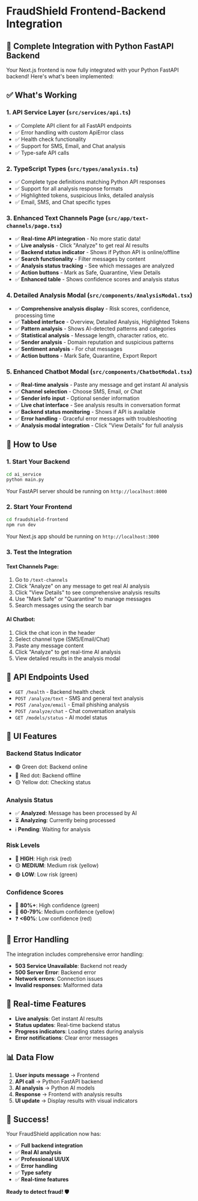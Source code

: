 # FraudShield Frontend-Backend Integration

## 🚀 **Complete Integration with Python FastAPI Backend**

Your Next.js frontend is now fully integrated with your Python FastAPI backend! Here's what's been implemented:

## ✅ **What's Working**

### **1. API Service Layer** (`src/services/api.ts`)
- ✅ Complete API client for all FastAPI endpoints
- ✅ Error handling with custom ApiError class
- ✅ Health check functionality
- ✅ Support for SMS, Email, and Chat analysis
- ✅ Type-safe API calls

### **2. TypeScript Types** (`src/types/analysis.ts`)
- ✅ Complete type definitions matching Python API responses
- ✅ Support for all analysis response formats
- ✅ Highlighted tokens, suspicious links, detailed analysis
- ✅ Email, SMS, and Chat specific types

### **3. Enhanced Text Channels Page** (`src/app/text-channels/page.tsx`)
- ✅ **Real-time API integration** - No more static data!
- ✅ **Live analysis** - Click "Analyze" to get real AI results
- ✅ **Backend status indicator** - Shows if Python API is online/offline
- ✅ **Search functionality** - Filter messages by content
- ✅ **Analysis status tracking** - See which messages are analyzed
- ✅ **Action buttons** - Mark as Safe, Quarantine, View Details
- ✅ **Enhanced table** - Shows confidence scores and analysis status

### **4. Detailed Analysis Modal** (`src/components/AnalysisModal.tsx`)
- ✅ **Comprehensive analysis display** - Risk scores, confidence, processing time
- ✅ **Tabbed interface** - Overview, Detailed Analysis, Highlighted Tokens
- ✅ **Pattern analysis** - Shows AI-detected patterns and categories
- ✅ **Statistical analysis** - Message length, character ratios, etc.
- ✅ **Sender analysis** - Domain reputation and suspicious patterns
- ✅ **Sentiment analysis** - For chat messages
- ✅ **Action buttons** - Mark Safe, Quarantine, Export Report

### **5. Enhanced Chatbot Modal** (`src/components/ChatbotModal.tsx`)
- ✅ **Real-time analysis** - Paste any message and get instant AI analysis
- ✅ **Channel selection** - Choose SMS, Email, or Chat
- ✅ **Sender info input** - Optional sender information
- ✅ **Live chat interface** - See analysis results in conversation format
- ✅ **Backend status monitoring** - Shows if API is available
- ✅ **Error handling** - Graceful error messages with troubleshooting
- ✅ **Analysis modal integration** - Click "View Details" for full analysis

## 🎯 **How to Use**

### **1. Start Your Backend**
```bash
cd ai_service
python main.py
```
Your FastAPI server should be running on `http://localhost:8000`

### **2. Start Your Frontend**
```bash
cd fraudshield-frontend
npm run dev
```
Your Next.js app should be running on `http://localhost:3000`

### **3. Test the Integration**

#### **Text Channels Page:**
1. Go to `/text-channels`
2. Click "Analyze" on any message to get real AI analysis
3. Click "View Details" to see comprehensive analysis results
4. Use "Mark Safe" or "Quarantine" to manage messages
5. Search messages using the search bar

#### **AI Chatbot:**
1. Click the chat icon in the header
2. Select channel type (SMS/Email/Chat)
3. Paste any message content
4. Click "Analyze" to get real-time AI analysis
5. View detailed results in the analysis modal

## 🔧 **API Endpoints Used**

- `GET /health` - Backend health check
- `POST /analyze/text` - SMS and general text analysis
- `POST /analyze/email` - Email phishing analysis
- `POST /analyze/chat` - Chat conversation analysis
- `GET /models/status` - AI model status

## 🎨 **UI Features**

### **Backend Status Indicator**
- 🟢 Green dot: Backend online
- 🔴 Red dot: Backend offline
- 🟡 Yellow dot: Checking status

### **Analysis Status**
- ✅ **Analyzed**: Message has been processed by AI
- ⏳ **Analyzing**: Currently being processed
- ℹ️ **Pending**: Waiting for analysis

### **Risk Levels**
- 🔴 **HIGH**: High risk (red)
- 🟡 **MEDIUM**: Medium risk (yellow)
- 🟢 **LOW**: Low risk (green)

### **Confidence Scores**
- 🎯 **80%+**: High confidence (green)
- 🤔 **60-79%**: Medium confidence (yellow)
- ❓ **<60%**: Low confidence (red)

## 🚨 **Error Handling**

The integration includes comprehensive error handling:
- **503 Service Unavailable**: Backend not ready
- **500 Server Error**: Backend error
- **Network errors**: Connection issues
- **Invalid responses**: Malformed data

## 🔄 **Real-time Features**

- **Live analysis**: Get instant AI results
- **Status updates**: Real-time backend status
- **Progress indicators**: Loading states during analysis
- **Error notifications**: Clear error messages

## 📊 **Data Flow**

1. **User inputs message** → Frontend
2. **API call** → Python FastAPI backend
3. **AI analysis** → Python AI models
4. **Response** → Frontend with analysis results
5. **UI update** → Display results with visual indicators

## 🎉 **Success!**

Your FraudShield application now has:
- ✅ **Full backend integration**
- ✅ **Real AI analysis**
- ✅ **Professional UI/UX**
- ✅ **Error handling**
- ✅ **Type safety**
- ✅ **Real-time features**

**Ready to detect fraud! 🛡️**
